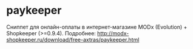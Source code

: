 paykeeper
=========
Сниппет для онлайн-оплаты в интернет-магазине MODx (Evolution) + Shopkeeper (>=0.9.4). Подробнее: http://modx-shopkeeper.ru/download/free-axtras/paykeeper.html